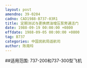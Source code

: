 ```yaml
---
layout: post
amendno: 39-0204
cadno: CAD1988-B737-03R1
title: 定期测试与更换燃油增压泵旁通活门
date: 1988-09-19 00:00:00 +0800
effdate: 1988-09-05 00:00:00 +0800
tag: B737
categories: 中国民航局适航司
author: 陈南玲
---
```


##适用范围:
737-200和737-300型飞机

